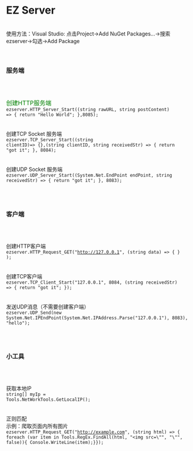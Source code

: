<h1>EZ Server</h1>
</br>
使用方法：Visual Studio: 点击Project->Add NuGet Packages...->搜索ezserver->勾选->Add Package
</br></br></br>
<h3>服务端</h3></br></br>

<font size="3" color="green">创建HTTP服务端</font></br>
<code>ezserver.HTTP_Server_Start((string rawURL, string postContent) => { return "Hello World"; },8085);</code>
</br></br></br>
创建TCP Socket 服务端</br>
<code>ezserver.TCP_Server_Start((string clientID)=> {},(string clientID, string receivedStr) => { return "got it"; }, 8084);</code>
</br></br></br>
创建UDP Socket 服务端</br>
<code>ezserver.UDP_Server_Start((System.Net.EndPoint endPoint, string receivedStr) => { return "got it"; }, 8083);</code>

</br></br>
<h3>客户端</h3></br></br>

创建HTTP客户端</br>
<code>ezserver.HTTP_Request_GET("http://127.0.0.1", (string data) => { } );</code>
</br></br></br>
创建TCP客户端</br>
<code>ezserver.TCP_Client_Start("127.0.0.1", 8084, (string receivedStr) => { return "got it"; });</code>
</br></br></br>
发送UDP消息（不需要创建客户端）</br>
<code>ezserver.UDP_Send(new System.Net.IPEndPoint(System.Net.IPAddress.Parse("127.0.0.1"), 8083), "hello");</code>

</br></br>
<h3>小工具</h3></br></br>

获取本地IP</br>
<code>string[] myIp = Tools.NetWorkTools.GetLocalIP();</code>
</br></br></br>
正则匹配 </br>
示例：爬取页面内所有图片</br>
<code>ezserver.HTTP_Request_GET("http://example.com", (string html) => {
      foreach (var item in Tools.RegEx.FindAll(html, "<img src=\\"", "\\"", false)){
            Console.WriteLine(item);}});</code>
 </br></br>
